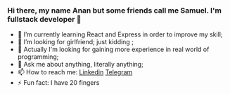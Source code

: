 ### Hi there, my name Anan but some friends call me Samuel. I'm fullstack developer 👋

- 🌱 I’m currently learning React and Express in order to improve my skill;
- 🤔 I’m looking for girlfriend; just kidding ;
- 💼 Actually I'm looking for gaining more experience in real world of programming;
- 💬 Ask me about anything, literally anything;
- 📫 How to reach me: [Linkedin](https://www.linkedin.com/in/anan-hartanto-23a77417b/?lipi=urn%3Ali%3Apage%3Ad_flagship3_feed%3BZwUaP6gDSlqinVDkV%2BoCMw%3D%3D&licu=urn%3Ali%3Acontrol%3Ad_flagship3_feed-nav.settings_view_profile)
[Telegram](https://t.me/ananhartanto)
- ⚡ Fun fact: I have 20 fingers

